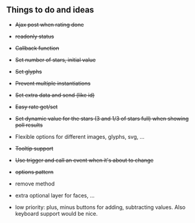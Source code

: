 Things to do and ideas
---

- ~~Ajax post when rating done~~
- ~~readonly status~~
- ~~Callback function~~
- ~~Set number of stars, initial value~~
- ~~Set glyphs~~
- ~~Prevent multiple instantiations~~
- ~~Set extra data and send (like id)~~
- ~~Easy rate get/set~~
- ~~Set dynamic value for the stars (3 and 1/3 of stars full) when showing poll results~~
- Flexible options for different images, glyphs, svg, ...
- ~~Tooltip support~~
- ~~Use trigger and call an event when it's about to change~~

- ~~options pattern~~
- remove method
- extra optional layer for faces, ...
- low priority: plus, minus buttons for adding, subtracting values. Also keyboard support would be nice.
